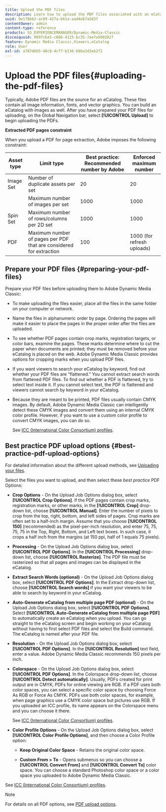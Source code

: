 ```yaml
---
title: Upload the PDF files
description: Learn how to upload the PDF files associated with an eCatalog in Adobe Dynamic Media Classic.
uuid: 9e178bb2-ac09-427a-b61a-aad4e87a5837
contentOwner: admin
content-type: reference
products: SG_EXPERIENCEMANAGER/Dynamic-Media-Classic
discoiquuid: 0097cba5-c886-4115-bc35-7ae7a500202f
feature: Dynamic Media Classic,Viewers,eCatalog
role: User
exl-id: a787d6b5-48c8-4cf7-b136-60ba3d3eb2f2
---
```

# Upload the PDF files{#uploading-the-pdf-files}

Typically, Adobe PDF files are the source for an eCatalog. These files contain all image information, fonts, and vector graphics. You can build an eCatalog with images as well. After you have prepared your PDF files for uploading, on the Global Navigation bar, select **[!UICONTROL Upload]** to begin uploading the PDFs.

**Extracted PDF pages constraint**

When you upload a PDF for page extraction, Adobe imposes the following constraint:

| Asset type | Limit type | Best practice: Recommended number by Adobe | Enforced maximum number |
| --- | --- | --- | --- |
| Image Set | Number of duplicate assets per set | 20 | 20 |
|  | Maximum number of images per set | 1000 | 1000 |
|Spin Set | Maximum number of rows/columns per 2D set | 1000 | 1000 |
| PDF | Maximum number of pages per PDF that are considered for extraction | 100 | 1000 (for refresh uploads) | 

## Prepare your PDF files {#preparing-your-pdf-files}

Prepare your PDF files before uploading them to Adobe Dynamic Media Classic:

* To make uploading the files easier, place all the files in the same folder on your computer or network.
* Name the files in alphanumeric order by page. Ordering the pages will make it easier to place the pages in the proper order after the files are uploaded.
* To see whether PDF pages contain crop marks, registration targets, or color bars, examine the pages. These marks determine where to cut the paper when documents are printed; they must be removed before your eCatalog is placed on the web. Adobe Dynamic Media Classic provides options for cropping marks when you upload PDF files.
* If you want viewers to search your eCatalog by keyword, find out whether your PDF files are “flattened.” You cannot extract search words from flattened PDF files. To find out whether a PDF is flattened, try to select text inside it. If you cannot select text, the PDF is flattened and viewers cannot search by keyword in your eCatalog. 
* Because they are meant to be printed, PDF files usually contain CMYK images. By default, Adobe Dynamic Media Classic can intelligently detect these CMYK images and convert them using an internal CMYK color profile. However, if you want to use a custom color profile to convert CMYK images, you can do so.

  See [ICC (International Color Consortium) profiles](icc-profiles.md#icc_profiles).

## Best practice PDF upload options {#best-practice-pdf-upload-options}

For detailed information about the different upload methods, see [Uploading your files](uploading-files.md#uploading_your_files).

Select the files you want to upload, and then select these *best practice* PDF Options:

* **Crop Options** - On the Upload Job Options dialog box, select **[!UICONTROL Crop Options]**. If the PDF pages contain crop marks, registration marks, or other marks, in the **[!UICONTROL Crop]** drop-down list, choose **[!UICONTROL Manual]**. Enter the number of pixels to crop from the top, right, bottom, and left sides of pages. Crop marks are often set to a half-inch margin. Assume that you choose **[!UICONTROL 150]** (recommended) as the pixel-per-inch resolution, and enter 75, 75, 75, 75 in the Top, Right, Bottom, and Left text boxes. In such case, it crops a half inch from the margins (at 150 ppi, half of 1 equals 75 pixels).

* **Processing** - On the Upload Job Options dialog box, select **[!UICONTROL PDF Options]**. In the **[!UICONTROL Processing]** drop-down list, choose **[!UICONTROL Rasterize]**. The PDF file must be rasterized so that all pages and images can be displayed in the eCatalog.

* **Extract Search Words (optional)** - On the Upload Job Options dialog box, select **[!UICONTROL PDF Options]**. In the Extract drop-down list, choose **[!UICONTROL Search words]** if you want your viewers to be able to search by keyword in your eCatalog.

* **Auto-Generate eCatalog from multiple page PDF (optional)** - On the Upload Job Options dialog box, select **[!UICONTROL PDF Options]**. Select **[!UICONTROL Auto-Generate eCatalog from multiple page PDF]** to automatically create an eCatalog when you upload. You can go straight to the eCatalog screen and begin working on your eCatalog without having to first select PDF files and select the Build command. The eCatalog is named after your PDF file.

* **Resolution** - On the Upload Job Options dialog box, select **[!UICONTROL PDF Options]**. In the **[!UICONTROL Resolution]** text field, enter a value. Adobe Dynamic Media Classic recommends 150 pixels per inch.

* **Colorspace** - On the Upload Job Options dialog box, select **[!UICONTROL PDF Options]**. In the Colorspace drop-down list, choose **[!UICONTROL Detect automatically]**. Usually, PDFs created for print output are in CMYK; PDFs for online viewing are RGB. If a PDF uses both color spaces, you can select a specific color space by choosing Force As RGB or Force As CMYK. PDFs use both color spaces, for example, when page graphics use a CMYK color space but pictures use RGB. If you uploaded an ICC profile, its name appears on the Colorspace menu and you can choose it there.

    See [ICC (International Color Consortium) profiles](/help/icc-profiles.md).

* **Color Profile Options** - On the Upload Job Options dialog box, select **[!UICONTROL Color Profile Options]**, and then choose a Color Profile option:

  * **Keep Original Color Space** - Retains the original color space.

  * **Custom From > To** - Opens submenus so you can choose a **[!UICONTROL Convert From]** and **[!UICONTROL Convert To]** color space. You can choose a standard Photoshop color space or a color space you uploaded to Adobe Dynamic Media Classic.

<!-- * **Convert To SRGB** - Converts to SRGB (Standard Red Green Blue). SRGB is the recommended color space for displaying images on web pages. -->

See [ICC (International Color Consortium) profiles](icc-profiles.md#icc_profiles).

>[!NOTE]
>
>For details on all PDF options, see [PDF upload options](pdfs.md#pdf_upload_options).
